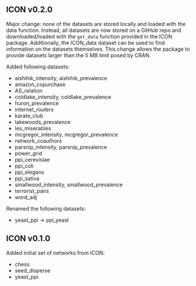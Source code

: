 ## ICON v0.2.0

Major change: none of the datasets are stored locally and loaded with the data function.
Instead, all datasets are now stored on a GitHub repo and downloaded/loaded with the `get_data` function provided in the ICON package.
Additionally, the ICON_data dataset can be used to find information on the datasets themselves.
This change allows the package to provide datasets larger than the 5 MB limit posed by CRAN.

Added following datasets:
* aishihik_intensity, aishihik_prevalence
* amazon_copurchase
* AS_relation
* coldlake_intensity, coldlake_prevalence
* huron_prevalence
* internet_routers
* karate_club
* lakewoods_prevalence
* les_miserables
* mcgregor_intensity, mcgregor_prevalence
* network_coauthors
* parsnip_intensity, parsnip_prevalence
* power_grid
* ppi_cerevisiae
* ppi_coli
* ppi_elegans
* ppi_sativa
* smallwood_intensity, smallwood_prevalence
* terrorist_pairs
* word_adj

Renamed the following datasets:
* yeast_ppi -> ppi_yeast

## ICON v0.1.0

Added initial set of networks from ICON:
* chess
* seed_disperse
* yeast_ppi
